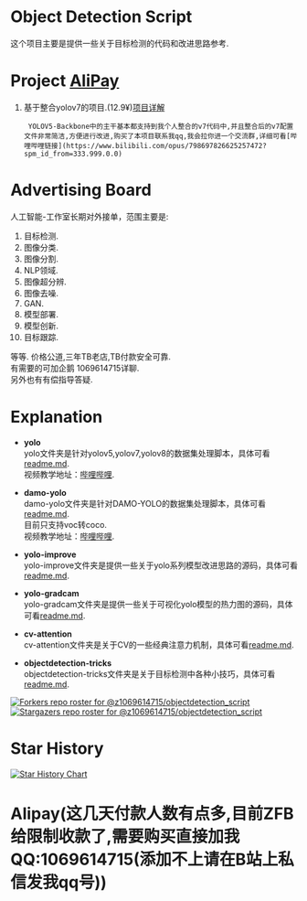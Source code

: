 # Object Detection Script
这个项目主要是提供一些关于目标检测的代码和改进思路参考.

# Project [AliPay](#0)
1. 基于整合yolov7的项目.(12.9¥)[项目详解](https://t.bilibili.com/798697826625257472#reply245141740)  

        YOLOV5-Backbone中的主干基本都支持到我个人整合的v7代码中,并且整合后的v7配置文件非常简洁,方便进行改进,购买了本项目联系我qq,我会拉你进一个交流群,详细可看[哔哩哔哩链接](https://www.bilibili.com/opus/798697826625257472?spm_id_from=333.999.0.0)

# Advertising Board
人工智能-工作室长期对外接单，范围主要是:
1. 目标检测.
2. 图像分类.
3. 图像分割.
4. NLP领域.
5. 图像超分辨.
6. 图像去噪.
7. GAN.
8. 模型部署.
9. 模型创新. 
10. 目标跟踪.

等等. 价格公道,三年TB老店,TB付款安全可靠.  
有需要的可加企鹅 1069614715详聊.  
另外也有有偿指导答疑.  

# Explanation
- **yolo**  
    yolo文件夹是针对yolov5,yolov7,yolov8的数据集处理脚本，具体可看[readme.md](https://github.com/z1069614715/objectdetection_script/blob/master/yolo/readme.md).  
    视频教学地址：[哔哩哔哩](https://www.bilibili.com/video/BV1tM411a7it/).  

- **damo-yolo**  
    damo-yolo文件夹是针对DAMO-YOLO的数据集处理脚本，具体可看[readme.md](https://github.com/z1069614715/objectdetection_script/blob/master/damo-yolo/readme.md).  
    目前只支持voc转coco.  
    视频教学地址：[哔哩哔哩](https://www.bilibili.com/video/BV1M24y1v7Uf/).   

- **yolo-improve**  
    yolo-improve文件夹是提供一些关于yolo系列模型改进思路的源码，具体可看[readme.md](https://github.com/z1069614715/objectdetection_script/blob/master/yolo-improve/readme.md).   

- **yolo-gradcam**  
    yolo-gradcam文件夹是提供一些关于可视化yolo模型的热力图的源码，具体可看[readme.md](https://github.com/z1069614715/objectdetection_script/blob/master/yolo-gradcam/README.md).

- **cv-attention**  
    cv-attention文件夹是关于CV的一些经典注意力机制，具体可看[readme.md](https://github.com/z1069614715/objectdetection_script/blob/master/cv-attention/readme.md).

- **objectdetection-tricks**  
    objectdetection-tricks文件夹是关于目标检测中各种小技巧，具体可看[readme.md](https://github.com/z1069614715/objectdetection_script/blob/master/objectdetection-tricks/readme.md).
    
[![Forkers repo roster for @z1069614715/objectdetection_script](https://reporoster.com/forks/z1069614715/objectdetection_script)](https://github.com/z1069614715/objectdetection_script/network/members)
[![Stargazers repo roster for @z1069614715/objectdetection_script](https://reporoster.com/stars/z1069614715/objectdetection_script)](https://github.com/z1069614715/objectdetection_script/stargazers)

# Star History

[![Star History Chart](https://api.star-history.com/svg?repos=z1069614715/objectdetection_script&type=Date)](https://star-history.com/#z1069614715/objectdetection_script&Date)

<a id="0"></a>

# Alipay(这几天付款人数有点多,目前ZFB给限制收款了,需要购买直接加我QQ:1069614715(添加不上请在B站上私信发我qq号))
<!-- ![Alipay](images/ZFB.jpg)   -->